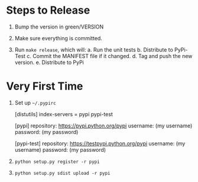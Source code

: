 Steps to Release
================

1. Bump the version in green/VERSION

2. Make sure everything is committed.

3. Run `make release`, which will:
    a. Run the unit tests
    b. Distribute to PyPi-Test
    c. Commit the MANIFEST file if it changed.
    d. Tag and push the new version.
    e. Distribute to PyPi


Very First Time
===============

1. Set up `~/.pypirc`

    [distutils]
    index-servers =
        pypi
        pypi-test

    [pypi]
    repository: https://pypi.python.org/pypi
    username: (my username)
    password: (my password)

    [pypi-test]
    repository: https://testpypi.python.org/pypi
    username: (my username)
    password: (my password)

2. `python setup.py register -r pypi`
3. `python setup.py sdist upload -r pypi`


